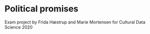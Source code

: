 # Political promises
Exam project by Frida Hæstrup and Marie Mortensen for Cultural Data Science 2020
